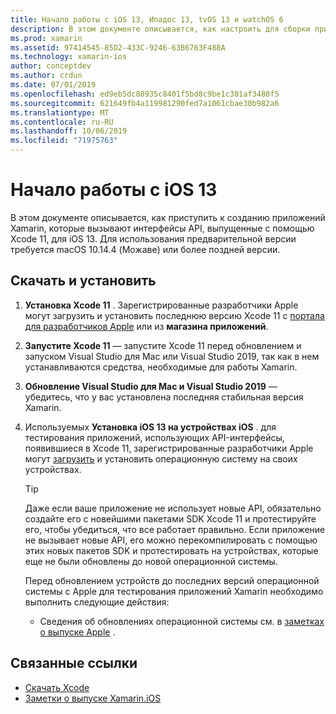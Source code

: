 ```yaml
---
title: Начало работы с iOS 13, Ипадос 13, tvOS 13 и watchOS 6
description: В этом документе описывается, как настроить для сборки приложений iOS 13, Ипадос 13, tvOS 13 и watchOS 6 с помощью Xamarin. В нем описано, как загрузить Xcode 11 и обновить Visual Studio для Mac.
ms.prod: xamarin
ms.assetid: 97414545-85D2-433C-9246-63B6763F488A
ms.technology: xamarin-ios
author: conceptdev
ms.author: crdun
ms.date: 07/01/2019
ms.openlocfilehash: ed9eb5dc80935c8401f5bd8c9be1c301af3480f5
ms.sourcegitcommit: 621649fb4a119981290fed7a1061cbae30b982a6
ms.translationtype: MT
ms.contentlocale: ru-RU
ms.lasthandoff: 10/06/2019
ms.locfileid: "71975763"
---
```

# <a name="get-started-with-ios-13"></a>Начало работы с iOS 13

В этом документе описывается, как приступить к созданию приложений Xamarin, которые вызывают интерфейсы API, выпущенные с помощью Xcode 11, для iOS 13. Для использования предварительной версии требуется macOS 10.14.4 (Можаве) или более поздней версии.

## <a name="download-and-install"></a>Скачать и установить

1. **Установка Xcode 11** . Зарегистрированные разработчики Apple могут загрузить и установить последнюю версию Xcode 11 с [портала для разработчиков Apple](https://developer.apple.com/download/) или из **магазина приложений**.

2. **Запустите Xcode 11** — запустите Xcode 11 перед обновлением и запуском Visual Studio для Mac или Visual Studio 2019, так как в нем устанавливаются средства, необходимые для работы Xamarin.

3. **Обновление Visual Studio для Mac и Visual Studio 2019** — убедитесь, что у вас установлена последняя стабильная версия Xamarin.

4. Используемых **Установка iOS 13 на устройствах iOS** . для тестирования приложений, использующих API-интерфейсы, появившиеся в Xcode 11, зарегистрированные разработчики Apple могут [загрузить](https://developer.apple.com/download) и установить операционную систему на своих устройствах. 

   > [!TIP]
   > Даже если ваше приложение не использует новые API, обязательно создайте его с новейшими пакетами SDK Xcode 11 и протестируйте его, чтобы убедиться, что все работает правильно. Если приложение не вызывает новые API, его можно перекомпилировать с помощью этих новых пакетов SDK и протестировать на устройствах, которые еще не были обновлены до новой операционной системы.
   >
   > Перед обновлением устройств до последних версий операционной системы с Apple для тестирования приложений Xamarin необходимо выполнить следующие действия:
   >
   > - Сведения об обновлениях операционной системы см. в [заметках о выпуске Apple](https://developer.apple.com/download/) .

## <a name="related-links"></a>Связанные ссылки

- [Скачать Xcode](https://developer.apple.com/download/)
- [Заметки о выпуске Xamarin.iOS](/xamarin/ios/release-notes/13/13.0)
